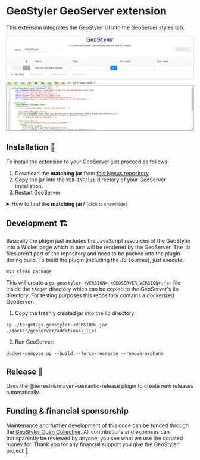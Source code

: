 # GeoStyler GeoServer extension

This extension integrates the GeoStyler UI into the GeoServer styles tab.

![Preview](./preview.png)


## Installation 🥳

To install the extension to your GeoServer just proceed as follows:

1. Download the **matching jar** from [this Nexus repository](https://nexus.terrestris.de/#browse/browse:geoserver-extras:org%2Fgeoserver%2Fcommunity%2Fgs-geostyler).
2. Copy the jar into the `WEB-INF/lib` directory of your GeoServer installation. 
3. Restart GeoServer

<details>
  <summary>How to find the <strong>matching jar</strong>? <small>[click to show/hide]</small></summary><p>
  <ul>
  <li>The link will lead you to the list of all published artefacts of the plugin, organized in a directory
structure</li>
  <li>below <code>org/geoserver/community/gs-geostyler</code> you will find packages for several versions of GeoStyler, e.g. <code>1.2.0</code>, <code>1.2.1</code> or <code>1.2.2</code>
  <li>Choose the highest version, e.g. <code>1.2.2</code>, and click on the version. A subfolder will be shown</li>
  <li>You will need to download a version that is compatible to your GeoServer version, e.g. <code>2.22.2</code></li>
  <li>The jars are named according to the following scheme: <code>gs-geostyler-[[GeoStyler-version]]-[[GeoServer-version]].jar</code></li>
  <li>So for the example versions above, the matching jar would be <code>gs-geostyler-1.2.2-2.22.2.jar</code>, since
  the needed <code>[[GeoStyler-version]]</code> is <code>1.2.2</code> and the target <code>[[GeoServer-version]]</code> is <code>2.22.2</code>
  <img src="./download-example.gif" alt="Example workflow to find the matching jar"/>
  </p>
</details>

## Development 🏗️

Basically the plugin just includes the JavaScript resources of the GeoStyler into
a Wicket page which in turn will be rendered by the GeoServer. The lib files aren't
part of the repository and need to be packed into the plugin during build. To build
the plugin (including the JS sources), just execute:

```
mvn clean package
```

This will create a `gs-geostyler-<VERSION>-<GEOSERVER_VERSION>.jar` file inside the `target` directory
which can be copied to the GeoServer's lib directory. For testing purposes this
repository contains a dockerized GeoServer:

1. Copy the freshly created jar into the lib directory:

```
cp ./target/gs-geostyler-<VERSION>.jar ./docker/geoserver/additional_libs
```

2. Run GeoServer:

```
docker-compose up --build --force-recreate --remove-orphans
```

## Release 📰

Uses the @terrestris/maven-semantic-release plugin to create new releases automatically.

## <a name="funding"></a>Funding & financial sponsorship

Maintenance and further development of this code can be funded through the
[GeoStyler Open Collective](https://opencollective.com/geostyler). All contributions and
expenses can transparently be reviewed by anyone; you see what we use the donated money for.
Thank you for any financial support you give the GeoStyler project 💞

